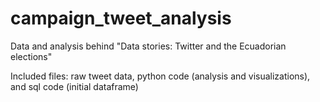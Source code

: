 # campaign_tweet_analysis
Data and analysis behind "Data stories: Twitter and the Ecuadorian elections"

Included files: raw tweet data, python code (analysis and visualizations), and sql code (initial dataframe)
